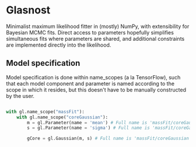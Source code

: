 Glasnost
===

Minimalist maximum likelihood fitter in (mostly) NumPy, with extensibility for Bayesian MCMC fits. Direct access to parameters hopefully simplifies simultaneous fits where parameters are shared, and additional constraints are implemented directly into the likelihood.

Model specification
---
Model specification is done within name_scopes (a la TensorFlow), such that each model component and parameter is named according to the scope in which it resides, but this doesn't have to be manually constructed by the user.

``` python

with gl.name_scope("massFit"):
    with gl.name_scope("coreGaussian"):
        m = gl.Parameter(name = 'mean') # Full name is 'massFit/coreGaussian/mean'
        s = gl.Parameter(name = 'sigma') # Full name is 'massFit/coreGaussian/sigma'

        gCore = gl.Gaussian(m, s) # Full name is 'massFit/coreGaussian'
```

